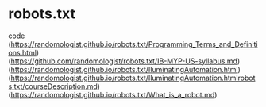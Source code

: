 # robots.txt
code
(https://randomologist.github.io/robots.txt/Programming_Terms_and_Definitions.html)<br>
(https://github.com/randomologist/robots.txt/IB-MYP-US-syllabus.md)<br>
(https://randomologist.github.io/robots.txt/IluminatingAutomation.html)<br>
(https://randomologist.github.io/robots.txt/IluminatingAutomation.htmlrobots.txt/courseDescription.md)<br>
(https://randomologist.github.io/robots.txt/What_is_a_robot.md)<br>
